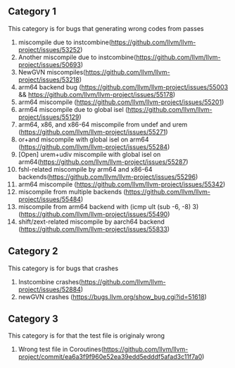 ## Category 1
This category is for bugs that generating wrong codes from passes
1. miscompile due to instcombine(https://github.com/llvm/llvm-project/issues/53252)
2. Another miscompile due to instcombine(https://github.com/llvm/llvm-project/issues/50693)
3. NewGVN miscompiles(https://github.com/llvm/llvm-project/issues/53218)
4. arm64 backend bug (https://github.com/llvm/llvm-project/issues/55003 && https://github.com/llvm/llvm-project/issues/55178)
5. arm64 miscompile (https://github.com/llvm/llvm-project/issues/55201)
6. arm64 miscompile due to global isel (https://github.com/llvm/llvm-project/issues/55129)
7. arm64, x86, and x86-64 miscompile from undef and urem (https://github.com/llvm/llvm-project/issues/55271)
8. or+and miscompile with global isel on arm64 (https://github.com/llvm/llvm-project/issues/55284)
9. [Open] urem+udiv miscompile with global isel on arm64(https://github.com/llvm/llvm-project/issues/55287)
10. fshl-related miscompile by arm64 and x86-64 backends(https://github.com/llvm/llvm-project/issues/55296)
11. arm64 miscompile (https://github.com/llvm/llvm-project/issues/55342)
12. miscompile from multiple backends (https://github.com/llvm/llvm-project/issues/55484)
13. miscompile from arm64 backend with (icmp ult (sub -6, -8) 3) (https://github.com/llvm/llvm-project/issues/55490)
14. shift/zext-related miscompile by aarch64 backend (https://github.com/llvm/llvm-project/issues/55833)

## Category 2
This category is for bugs that crashes
1. Instcombine crashes(https://github.com/llvm/llvm-project/issues/52884)
2. newGVN crashes (https://bugs.llvm.org/show_bug.cgi?id=51618)

## Category 3
This category is for that the test file is originaly wrong
1. Wrong test file in Coroutines(https://github.com/llvm/llvm-project/commit/ea6a3f9f960e52ea39edd5edddf5afad3c11f7a0)
